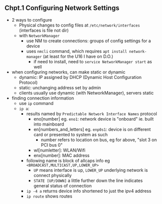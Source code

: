 ## Chpt.1 Configuring Network Settings
- 2 ways to configure
    - Physical changes to config files at `/etc/network/interfaces` (interfaces is file not dir)
    - with `NetworkManager` 
        - use NM to create connections: groups of config settings for a device
        - uses `nmcli` command, which requires `apt install network-manager` (at least for the U16 I have on D.O.)
            - if need to install, need to `service NetworkManager start` as well
- when configuring networks, can make static or dynamic
    - dynamic: IP assigned by DHCP (Dynamic Host Configuration Protocol)
    - static: unchanging address set by admin
    - clients usually use dynamic (with NetworkManager), servers static
- finding connection information
    - use `ip` command
    - `ip a`:
        - results named by `Predictable Network Interface Names` protocol
            - eno[number] eg. `eno1`: network device is "onboard" ie. built into mainboard
            - en[numbers_and_letters] eg. `enp0s1`: device is on different card or presented to system as such
                 - number refers to location on bus, eg for above, "slot 3 on PCI bus 0"
            - wl[numletter]: WLAN/Wifi
            - enx[number]: MAC address
        - following name is block of allcaps info eg `<BROADCAST,MULTICAST,UP,LOWER_UP>`
            - `UP` means interface is up, `LOWER_UP` underlying network is connect physically
            - `STATE [UP/DOWN]` a little further down the line indicates general status of connection
        - `ip -4 a` returns device info shortened to just the ipv4 address
        - `ip route` shows routes